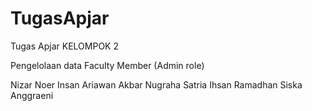 # TugasApjar
Tugas Apjar KELOMPOK 2

Pengelolaan data Faculty Member (Admin role)

Nizar Noer Insan
Ariawan Akbar Nugraha
Satria Ihsan Ramadhan
Siska Anggraeni
